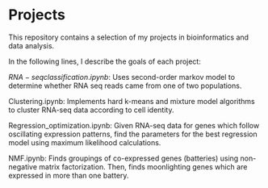 # Projects

This repository contains a selection of my projects in bioinformatics and data analysis.

In the following lines, I describe the goals of each project:

$RNA-seq classification.ipynb$: Uses second-order markov model to determine whether RNA seq reads came from one of two populations.

Clustering.ipynb: Implements hard k-means and mixture model algorithms to cluster RNA-seq data according to cell identity. 
      
Regression_optimization.ipynb: Given RNA-seq data for genes which follow oscillating expression patterns, find the parameters for the best regression model using maximum likelihood calculations.

NMF.ipynb: Finds groupings of co-expressed genes (batteries) using non-negative matrix factorization. Then, finds moonlighting genes which are expressed in more than one battery.
